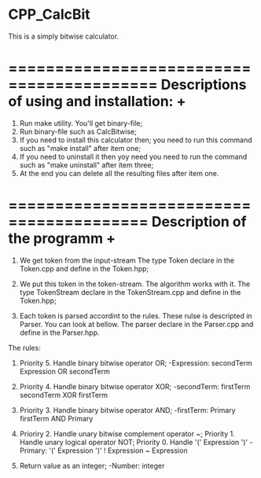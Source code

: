 # CPP_CalcBit
This is a simply bitwise calculator.

==========================================
Descriptions of using and installation:  +
==========================================
1. Run make utility. You'll get binary-file;
2. Run binary-file such as CalcBitwise;
3. If you need to install this calculator then;
you need to run this command such as "make install" after item one;
4. If you need to uninstall it then yoy need
you need to run the command such as "make uninstall" after item three;
5. At the end you can delete all the resulting files after item one.

=========================================
Description of the programm		+
=========================================
1. We get token from the input-stream
The type Token declare in the Token.cpp and
define in the Token.hpp;

2. We put this token in the token-stream.
The algorithm works with it.
The type TokenStream declare in the TokenStream.cpp and
define in the Token.hpp;

3. Each token is parsed accordint to the rules.
These rulse is descripted in Parser. You can look at bellow.
The parser declare in the Parser.cpp and
define in the Parser.hpp.

The rules:
1) Priority 5. Handle binary bitwise operator OR;
-Expression:
secondTerm
Expression OR secondTerm

2) Priority 4. Handle binary bitwise operator XOR;
-secondTerm:
firstTerm
secondTerm XOR firstTerm

3) Priority 3. Handle binary bitwise operator AND;
-firstTerm:
Primary
firstTerm AND Primary

4) Prioriry 2. Handle unary bitwise complement operator ~;
Priority 1. Handle unary logical operator NOT;
Priority 0. Handle '(' Expression ')'
-Primary:
'(' Expression ')'
! Expression
~ Expression

5) Return value as an integer;
-Number:
integer
